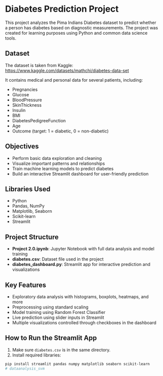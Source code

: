 # Diabetes Prediction Project

This project analyzes the Pima Indians Diabetes dataset to predict whether a person has diabetes based on diagnostic measurements. The project was created for learning purposes using Python and common data science tools.

## Dataset

The dataset is taken from Kaggle:
https://www.kaggle.com/datasets/mathchi/diabetes-data-set

It contains medical and personal data for several patients, including:

- Pregnancies
- Glucose
- BloodPressure
- SkinThickness
- Insulin
- BMI
- DiabetesPedigreeFunction
- Age
- Outcome (target: 1 = diabetic, 0 = non-diabetic)

## Objectives

- Perform basic data exploration and cleaning
- Visualize important patterns and relationships
- Train machine learning models to predict diabetes
- Build an interactive Streamlit dashboard for user-friendly prediction

## Libraries Used

- Python
- Pandas, NumPy
- Matplotlib, Seaborn
- Scikit-learn
- Streamlit

## Project Structure

- **Project 2.0.ipynb**: Jupyter Notebook with full data analysis and model training
- **diabetes.csv**: Dataset file used in the project
- **diabetes_dashboard.py**: Streamlit app for interactive prediction and visualizations

## Key Features

- Exploratory data analysis with histograms, boxplots, heatmaps, and more
- Preprocessing using standard scaling
- Model training using Random Forest Classifier
- Live prediction using slider inputs in Streamlit
- Multiple visualizations controlled through checkboxes in the dashboard

## How to Run the Streamlit App

1. Make sure `diabetes.csv` is in the same directory.
2. Install required libraries:

```bash
pip install streamlit pandas numpy matplotlib seaborn scikit-learn
#   d a t a a n a l y s i s _ s v m  
 